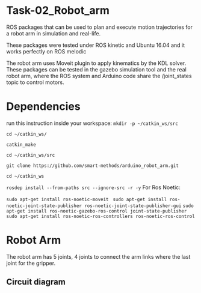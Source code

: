 # Task-02_Robot_arm
ROS packages that can be used to plan and execute motion trajectories for a robot arm in simulation and real-life.

These packages were tested under ROS kinetic and Ubuntu 16.04 and it works perfectly on ROS melodic

The robot arm uses Moveit plugin to apply kinematics by the KDL solver. These packages can be tested in the gazebo simulation tool and the real robot arm, where the ROS system and Arduino code share the /joint_states topic to control motors.
# Dependencies
run this instruction inside your workspace:
` mkdir -p ~/catkin_ws/src `

` cd ~/catkin_ws/ `

` catkin_make `

` cd ~/catkin_ws/src `

` git clone https://github.com/smart-methods/arduino_robot_arm.git `

` cd ~/catkin_ws `

` rosdep install --from-paths src --ignore-src -r -y `
For Ros Noetic:

`sudo apt-get install ros-noetic-moveit `
` sudo apt-get install ros-noetic-joint-state-publisher ros-noetic-joint-state-publisher-gui `
 ` sudo apt-get install ros-noetic-gazebo-ros-control joint-state-publisher `
 ` sudo apt-get install ros-noetic-ros-controllers ros-noetic-ros-control `
# Robot Arm
The robot arm has 5 joints, 4 joints to connect the arm links where the last joint for the gripper.
## Circuit diagram



